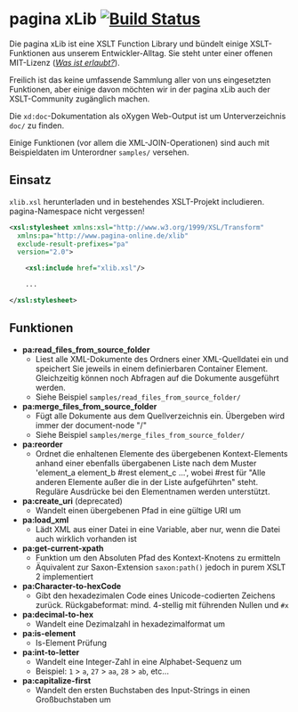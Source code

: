 pagina xLib [![Build Status](https://travis-ci.org/paginagmbh/xLib.svg?branch=master)](https://travis-ci.org/paginagmbh/xLib)
===========

Die pagina xLib ist eine XSLT Function Library und bündelt einige XSLT-Funktionen aus unserem Entwickler-Alltag. Sie steht unter einer offenen MIT-Lizenz ([_Was ist erlaubt?_](http://choosealicense.com/licenses/mit/)).

Freilich ist das keine umfassende Sammlung aller von uns eingesetzten Funktionen, aber einige davon möchten wir in der pagina xLib auch der XSLT-Community zugänglich machen.

Die `xd:doc`-Dokumentation als oXygen Web-Output ist um Unterverzeichnis `doc/` zu finden.

Einige Funktionen (vor allem die XML-JOIN-Operationen) sind auch mit Beispieldaten im Unterordner `samples/` versehen.


Einsatz
------

`xlib.xsl` herunterladen und in bestehendes XSLT-Projekt includieren. pagina-Namespace nicht vergessen!

```xml
<xsl:stylesheet xmlns:xsl="http://www.w3.org/1999/XSL/Transform"
  xmlns:pa="http://www.pagina-online.de/xlib"
  exclude-result-prefixes="pa"
  version="2.0">

	<xsl:include href="xlib.xsl"/>

	...

</xsl:stylesheet>
```

Funktionen
------

* **pa:read_files_from_source_folder**
  * Liest alle XML-Dokumente des Ordners einer XML-Quelldatei ein und speichert Sie jeweils in einem definierbaren Container Element. Gleichzeitig können noch Abfragen auf die Dokumente ausgeführt werden.
  * Siehe Beispiel `samples/read_files_from_source_folder/`
* **pa:merge_files_from_source_folder**
  * Fügt alle Dokumente aus dem Quellverzeichnis ein. Übergeben wird immer der document-node "/"
  * Siehe Beispiel `samples/merge_files_from_source_folder/`
* **pa:reorder**
  * Ordnet die enhaltenen Elemente des übergebenen Kontext-Elements anhand einer ebenfalls übergabenen Liste nach dem Muster 'element_a element_b #rest element_c ...', wobei #rest für "Alle anderen Elemente außer die in der Liste aufgeführten" steht. Reguläre Ausdrücke bei den Elementnamen werden unterstützt.
* **pa:create_uri** (deprecated)
  * Wandelt einen übergebenen Pfad in eine gültige URI um
* **pa:load_xml**
  * Lädt XML aus einer Datei in eine Variable, aber nur, wenn die Datei auch wirklich vorhanden ist
* **pa:get-current-xpath**
  * Funktion um den Absoluten Pfad des Kontext-Knotens zu ermitteln
  * Äquivalent zur Saxon-Extension `saxon:path()` jedoch in purem XSLT 2 implementiert
* **pa:Character-to-hexCode**
  * Gibt den hexadezimalen Code eines Unicode-codierten Zeichens zurück. Rückgabeformat: mind. 4-stellig mit führenden Nullen und `#x`
* **pa:decimal-to-hex**
  * Wandelt eine Dezimalzahl in hexadezimalformat um
* **pa:is-element**
  * Is-Element Prüfung
* **pa:int-to-letter**
  * Wandelt eine Integer-Zahl in eine Alphabet-Sequenz um
  * Beispiel: `1` > `a`, `27` > `aa`, `28` > `ab`, etc...
* **pa:capitalize-first**
  * Wandelt den ersten Buchstaben des Input-Strings in einen Großbuchstaben um
